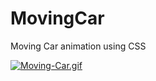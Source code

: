 # MovingCar
Moving Car animation using CSS

[![Moving-Car.gif](https://i.postimg.cc/4dJWGxPx/Moving-Car.gif)](https://postimg.cc/WDHG6jxB)
